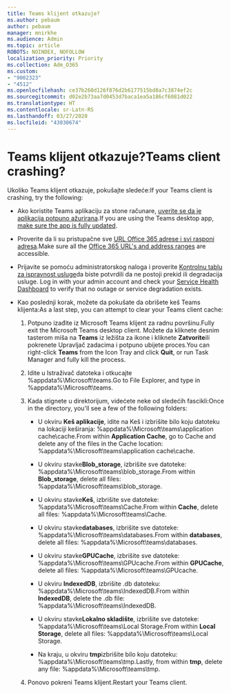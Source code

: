 ```yaml
---
title: Teams klijent otkazuje?
ms.author: pebaum
author: pebaum
manager: mnirkhe
ms.audience: Admin
ms.topic: article
ROBOTS: NOINDEX, NOFOLLOW
localization_priority: Priority
ms.collection: Adm_O365
ms.custom:
- "9002323"
- "4512"
ms.openlocfilehash: ce37b260d126f876d2b6177515bd8a7c3874ef2c
ms.sourcegitcommit: d02e2b73aa7d0453d7baca1ea5a186cf6081d022
ms.translationtype: HT
ms.contentlocale: sr-Latn-RS
ms.lasthandoff: 03/27/2020
ms.locfileid: "43030674"
---
```

# <a name="teams-client-crashing"></a><span data-ttu-id="563a1-102">Teams klijent otkazuje?</span><span class="sxs-lookup"><span data-stu-id="563a1-102">Teams client crashing?</span></span>

<span data-ttu-id="563a1-103">Ukoliko Teams klijent otkazuje, pokušajte sledeće:</span><span class="sxs-lookup"><span data-stu-id="563a1-103">If your Teams client is crashing, try the following:</span></span>

- <span data-ttu-id="563a1-104">Ako koristite Teams aplikaciju za stone računare, [ uverite se da je aplikacija potpuno ažurirana](https://support.office.com/article/Update-Microsoft-Teams-535a8e4b-45f0-4f6c-8b3d-91bca7a51db1).</span><span class="sxs-lookup"><span data-stu-id="563a1-104">If you are using the Teams desktop app, [make sure the app is fully updated](https://support.office.com/article/Update-Microsoft-Teams-535a8e4b-45f0-4f6c-8b3d-91bca7a51db1).</span></span>

- <span data-ttu-id="563a1-105">Proverite da li su pristupačne sve [URL Office 365 adrese i svi rasponi adresa](https://docs.microsoft.com/microsoftteams/connectivity-issues).</span><span class="sxs-lookup"><span data-stu-id="563a1-105">Make sure all the [Office 365 URL's and address ranges](https://docs.microsoft.com/microsoftteams/connectivity-issues) are accessible.</span></span>

- <span data-ttu-id="563a1-106">Prijavite se pomoću administratorskog naloga i proverite [Kontrolnu tablu za ispravnost usluge](https://docs.microsoft.com/office365/enterprise/view-service-health)da biste potvrdili da ne postoji prekid ili degradacija usluge. </span><span class="sxs-lookup"><span data-stu-id="563a1-106">Log in with your admin account and check your [Service Health Dashboard](https://docs.microsoft.com/office365/enterprise/view-service-health) to verify that no outage or service degradation exists.</span></span>

 - <span data-ttu-id="563a1-107">Kao poslednji korak, možete da pokušate da obrišete keš Teams klijenta:</span><span class="sxs-lookup"><span data-stu-id="563a1-107">As a last step, you can attempt to clear your Teams client cache:</span></span>

    1.  <span data-ttu-id="563a1-108">Potpuno izađite iz Microsoft Teams klijent za radnu površinu.</span><span class="sxs-lookup"><span data-stu-id="563a1-108">Fully exit the Microsoft Teams desktop client.</span></span> <span data-ttu-id="563a1-109">Možete da kliknete desnim tasterom miša na **Teams** iz ležišta za ikone i kliknete **Zatvorite**ili pokrenete Upravljač zadacima i potpuno ubijete proces.</span><span class="sxs-lookup"><span data-stu-id="563a1-109">You can right-click **Teams** from the Icon Tray and click **Quit**, or run Task Manager and fully kill the process.</span></span>

    2.  <span data-ttu-id="563a1-110">Idite u Istraživač datoteka i otkucajte %appdata%\Microsoft\teams.</span><span class="sxs-lookup"><span data-stu-id="563a1-110">Go to File Explorer, and type in %appdata%\Microsoft\teams.</span></span>

    3.  <span data-ttu-id="563a1-111">Kada stignete u direktorijum, videćete neke od sledećih fascikli:</span><span class="sxs-lookup"><span data-stu-id="563a1-111">Once in the directory, you'll see a few of the following folders:</span></span>

         - <span data-ttu-id="563a1-112">U okviru **Keš aplikacije**, idite na Keš i izbrišite bilo koju datoteku na lokaciji keširanja: %appdata%\Microsoft\teams\application cache\cache.</span><span class="sxs-lookup"><span data-stu-id="563a1-112">From within **Application Cache**, go to Cache and delete any of the files in the Cache location:  %appdata%\Microsoft\teams\application cache\cache.</span></span>

        - <span data-ttu-id="563a1-113">U okviru stavke**Blob_storage**, izbrišite sve datoteke: %appdata%\Microsoft\teams\blob_storage.</span><span class="sxs-lookup"><span data-stu-id="563a1-113">From within **Blob_storage**, delete all files: %appdata%\Microsoft\teams\blob_storage.</span></span>

        - <span data-ttu-id="563a1-114">U okviru stavke**Keš**, izbrišite sve datoteke: %appdata%\Microsoft\teams\Cache.</span><span class="sxs-lookup"><span data-stu-id="563a1-114">From within **Cache**, delete all files: %appdata%\Microsoft\teams\Cache.</span></span>

        - <span data-ttu-id="563a1-115">U okviru stavke**databases**, izbrišite sve datoteke: %appdata%\Microsoft\teams\databases.</span><span class="sxs-lookup"><span data-stu-id="563a1-115">From within **databases**, delete all files: %appdata%\Microsoft\teams\databases.</span></span>

        - <span data-ttu-id="563a1-116">U okviru stavke**GPUCache**, izbrišite sve datoteke: %appdata%\Microsoft\teams\GPUcache.</span><span class="sxs-lookup"><span data-stu-id="563a1-116">From within **GPUCache**, delete all files: %appdata%\Microsoft\teams\GPUcache.</span></span>

        - <span data-ttu-id="563a1-117">U okviru **IndexedDB**, izbrišite .db datoteku: %appdata%\Microsoft\teams\IndexedDB.</span><span class="sxs-lookup"><span data-stu-id="563a1-117">From within **IndexedDB**, delete the .db file: %appdata%\Microsoft\teams\IndexedDB.</span></span>

        - <span data-ttu-id="563a1-118">U okviru stavke**Lokalno skladište**, izbrišite sve datoteke: %appdata%\Microsoft\teams\Local Storage.</span><span class="sxs-lookup"><span data-stu-id="563a1-118">From within **Local Storage**, delete all files: %appdata%\Microsoft\teams\Local Storage.</span></span>

        - <span data-ttu-id="563a1-119">Na kraju, u okviru **tmp**izbrišite bilo koju datoteku: %appdata%\Microsoft\teams\tmp.</span><span class="sxs-lookup"><span data-stu-id="563a1-119">Lastly, from within **tmp**, delete any file: %appdata%\Microsoft\teams\tmp.</span></span>

    4. <span data-ttu-id="563a1-120">Ponovo pokreni Teams klijent.</span><span class="sxs-lookup"><span data-stu-id="563a1-120">Restart your Teams client.</span></span>
